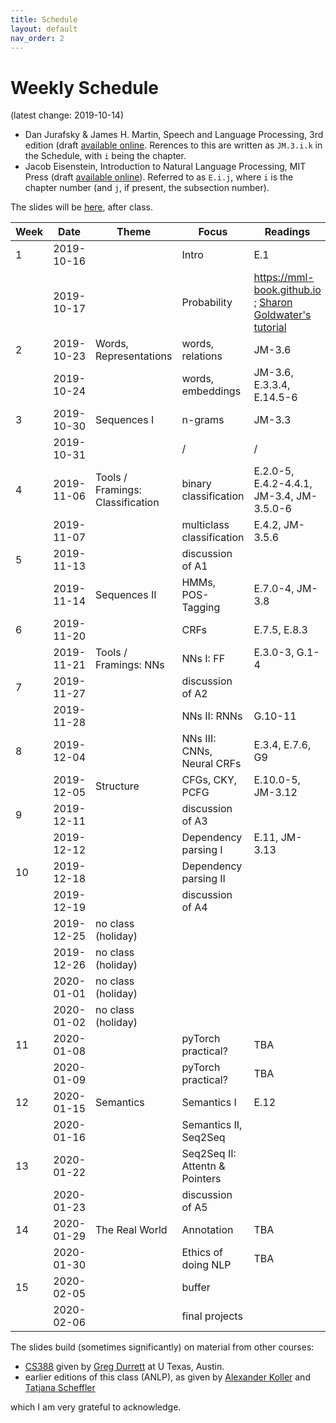 ```yaml
---
title: Schedule
layout: default
nav_order: 2
---
```


# Weekly Schedule

(latest change: 2019-10-14)


* Dan Jurafsky & James H. Martin, Speech and Language Processing, 3rd edition (draft [available online](https://web.stanford.edu/~jurafsky/slp3/). Rerences to this are written as `JM.3.i.k` in the Schedule, with `i` being the chapter.
* Jacob Eisenstein, Introduction to Natural Language Processing, MIT Press (draft [available online](https://github.com/jacobeisenstein/gt-nlp-class/tree/master/notes)). Referred to as `E.i.j`, where `i` is the chapter number (and `j`, if present, the subsection number).

The slides will be [here](https://github.com/compling-potsdam/wise19-bm1-anlp/tree/master/slides), after class.

|      Week|      Date|     Theme|     Focus|  Readings|Assignment|
|----------|----------|----------|----------|----------|----------|
|         1|2019-10-16|          |     Intro|       E.1|          |
|          |2019-10-17|          |Probability|<https://mml-book.github.io> ; [Sharon Goldwater's tutorial](https://homepages.inf.ed.ac.uk/sgwater/teaching/general/probability.pdf)|          |
|         2|2019-10-23|Words, Representations|words, relations|    JM-3.6|A1 released|
|          |2019-10-24|          |words, embeddings|JM-3.6,  E.3.3.4, E.14.5-6|          |
|         3|2019-10-30|Sequences I|   n-grams|    JM-3.3|          |
|          |2019-10-31|          |         /|         /|         /|
|         4|2019-11-06|Tools / Framings: Classification|binary classification|E.2.0-5, E.4.2-4.4.1, JM-3.4, JM-3.5.0-6|A1 due; A2 released|
|          |2019-11-07|          |multiclass classification|E.4.2, JM-3.5.6|          |
|         5|2019-11-13|          |discussion of A1|          |          |
|          |2019-11-14|Sequences II|HMMs, POS-Tagging|E.7.0-4, JM-3.8|          |
|         6|2019-11-20|          |      CRFs|E.7.5, E.8.3|A2 due; A3 released|
|          |2019-11-21|Tools / Framings: NNs| NNs I: FF|E.3.0-3, G.1-4|          |
|         7|2019-11-27|          |discussion of A2|          |          |
|          |2019-11-28|          |NNs II: RNNs|   G.10-11|          |
|         8|2019-12-04|          |NNs III: CNNs, Neural CRFs|E.3.4, E.7.6, G9|A3 due; A4 released|
|          |2019-12-05| Structure|CFGs, CKY, PCFG|E.10.0-5, JM-3.12|          |
|         9|2019-12-11|          |discussion of A3|          |          |
|          |2019-12-12|          |Dependency parsing I|E.11, JM-3.13|          |
|        10|2019-12-18|          |Dependency parsing II|          |    A4 due|
|          |2019-12-19|          |discussion of A4|          |          |
|          |2019-12-25|no class (holiday)|          |          |          |
|          |2019-12-26|no class (holiday)|          |          |          |
|          |2020-01-01|no class (holiday)|          |          |          |
|          |2020-01-02|no class (holiday)|          |          |          |
|        11|2020-01-08|          |pyTorch practical?|       TBA|A5 released|
|          |2020-01-09|          |pyTorch practical?|       TBA|          |
|        12|2020-01-15| Semantics|Semantics I|      E.12|          |
|          |2020-01-16|          |Semantics II, Seq2Seq|          |          |
|        13|2020-01-22|          |Seq2Seq II: Attentn & Pointers|          |A5 due; A6 released|
|          |2020-01-23|          |discussion of A5|          |          |
|        14|2020-01-29|The Real World|Annotation|       TBA|          |
|          |2020-01-30|          |Ethics of doing NLP|       TBA|          |
|        15|2020-02-05|          |    buffer|          |          |
|          |2020-02-06|          |final projects|          |          |


The slides build (sometimes significantly) on material from other courses:

* [CS388](http://www.cs.utexas.edu/~gdurrett/courses/fa2018/cs388.shtml) given by [Greg Durrett](https://www.cs.utexas.edu/~gdurrett/) at U Texas, Austin.
* earlier editions of this class (ANLP), as given by [Alexander Koller](http://www.coli.uni-saarland.de/~koller/) and [Tatjana Scheffler](https://www.ling.uni-potsdam.de/~scheffler/)

which I am very grateful to acknowledge.
